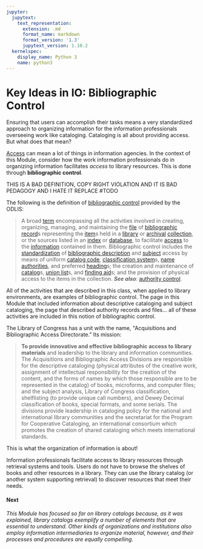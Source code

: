 ```yaml
---
jupyter:
  jupytext:
    text_representation:
      extension: .md
      format_name: markdown
      format_version: '1.3'
      jupytext_version: 1.10.2
  kernelspec:
    display_name: Python 3
    name: python3
---
```


<!-- #region id="FmmtHuzYnYcv" -->
# Key Ideas in IO: Bibliographic Control

Ensuring that users can accomplish their tasks means a very standardized approach to organizing information for the information professionals overseeing work like cataloging. Cataloging is all about providing access. But what does that mean? 

[Access](https://missouri.instructure.com/courses/49361/pages/Access%20in%20Information%20Agencies?titleize=0 "Access in Information Agencies") can mean a lot of things in information agencies. In the context of this Module, consider how the work information professionals do in organizing information facilitates _access_ to library resources. This is done through **bibliographic control**.

THIS IS A BAD DEFINITION, COPY RIGHT VIOLATION AND IT IS BAD PEDAGOGY AND I HATE IT REPLACE #TODO

The following is the definition of [bibliographic control](https://products.abc-clio.com/ODLIS/odlis_b.aspx#bibcontrol) provided by the ODLIS:

> A broad [term](https://products.abc-clio.com/ODLIS/odlis_t.aspx#term) encompassing all the activities involved in creating, organizing, managing, and maintaining the [file](https://products.abc-clio.com/ODLIS/odlis_f.aspx#file) of [bibliographic record](https://products.abc-clio.com/ODLIS/odlis_b.aspx#bibrecord)s representing the [item](https://products.abc-clio.com/ODLIS/odlis_b.aspx#bibitem)s held in a [library](https://products.abc-clio.com/ODLIS/odlis_l.aspx#library) or [archival](https://products.abc-clio.com/ODLIS/odlis_a.aspx#archives) [collection](https://products.abc-clio.com/ODLIS/odlis_l.aspx#libcollec), or the sources listed in an [index](https://products.abc-clio.com/ODLIS/odlis_i.aspx#index) or [database](https://products.abc-clio.com/ODLIS/odlis_d.aspx#database), to facilitate [access](https://products.abc-clio.com/ODLIS/odlis_a.aspx#access) to the [information](https://products.abc-clio.com/ODLIS/odlis_i.aspx#information) contained in them. Bibliographic control includes the [standardization](https://products.abc-clio.com/ODLIS/odlis_s.aspx#standardization) of [bibliographic description](https://products.abc-clio.com/ODLIS/odlis_b.aspx#bibdescrip) and [subject](https://products.abc-clio.com/ODLIS/odlis_s.aspx#subject) access by means of uniform [catalog code](https://products.abc-clio.com/ODLIS/odlis_c.aspx#catalogcode), [classification system](https://products.abc-clio.com/ODLIS/odlis_c.aspx#classificationsys)s, [name authorities](https://products.abc-clio.com/ODLIS/odlis_n.aspx#nameauthority), and preferred [heading](https://products.abc-clio.com/ODLIS/odlis_h.aspx#heading)s; the creation and maintenance of [catalog](https://products.abc-clio.com/ODLIS/odlis_c.aspx#catalog)s, [union list](https://products.abc-clio.com/ODLIS/odlis_u.aspx#unionlist)s, and [finding aid](https://products.abc-clio.com/ODLIS/odlis_f.aspx#findingaid)s; and the provision of physical access to the items in the collection. **_See also_**: [authority control](https://products.abc-clio.com/ODLIS/odlis_a.aspx#authoritycontrol).

All of the activities that are described in this class, when applied to library environments, are examples of bibliographic control. The page in this Module that included information about descriptive cataloging and subject cataloging, the page that described authority records and files... all of these activities are included in this notion of bibliographic control.

The Library of Congress has a unit with the name, "Acquisitions and Bibliographic Access Directorate." Its mission:

> **To provide innovative and effective bibliographic access to library materials** and leadership to the library and information communities. The Acquisitions and Bibliographic Access Divisions are responsible for the descriptive cataloging (physical attributes of the creative work, assignment of intellectual responsibility for the creation of the content, and the forms of names by which those responsible are to be represented in the catalog) of books, microforms, and computer files; and the subject analysis, Library of Congress classification, shelflisting (to provide unique call numbers), and Dewey Decimal classification of books, special formats, and some serials. The divisions provide leadership in cataloging policy for the national and international library communities and the secretariat for the Program for Cooperative Cataloging, an international consortium which promotes the creation of shared cataloging which meets international standards.

This is what the organization of information is about!

Information professionals facilitate access to library resources through retrieval systems and tools. Users do not have to browse the shelves of books and other resources in a library. They can use the library catalog (or another system supporting retrieval) to discover resources that meet their needs. 

#### **Next**

_This Module has focused so far on library catalogs because, as it was explained, library catalogs exemplify a number of elements that are essential to understand. Other kinds of organizations and institutions also employ information intermediaries to organize material, however, and their processes and procedures are equally compelling._
<!-- #endregion -->
